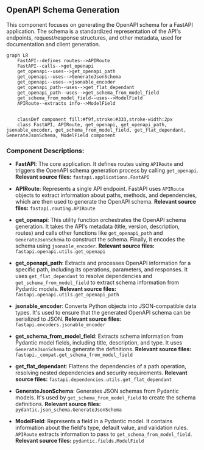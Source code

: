 ## OpenAPI Schema Generation

This component focuses on generating the OpenAPI schema for a FastAPI application. The schema is a standardized representation of the API's endpoints, request/response structures, and other metadata, used for documentation and client generation.

```mermaid
graph LR
    FastAPI--defines routes-->APIRoute
    FastAPI--calls-->get_openapi
    get_openapi--uses-->get_openapi_path
    get_openapi--uses-->GenerateJsonSchema
    get_openapi--uses-->jsonable_encoder
    get_openapi_path--uses-->get_flat_dependant
    get_openapi_path--uses-->get_schema_from_model_field
    get_schema_from_model_field--uses-->ModelField
    APIRoute--extracts info-->ModelField


    classDef component fill:#f9f,stroke:#333,stroke-width:2px
    class FastAPI, APIRoute, get_openapi, get_openapi_path, jsonable_encoder, get_schema_from_model_field, get_flat_dependant, GenerateJsonSchema, ModelField component
```

### Component Descriptions:

*   **FastAPI**: The core application. It defines routes using `APIRoute` and triggers the OpenAPI schema generation process by calling `get_openapi`. **Relevant source files:** `fastapi.applications.FastAPI`

*   **APIRoute**: Represents a single API endpoint. FastAPI uses `APIRoute` objects to extract information about paths, methods, and dependencies, which are then used to generate the OpenAPI schema. **Relevant source files:** `fastapi.routing.APIRoute`

*   **get_openapi**: This utility function orchestrates the OpenAPI schema generation. It takes the API's metadata (title, version, description, routes) and calls other functions like `get_openapi_path` and `GenerateJsonSchema` to construct the schema. Finally, it encodes the schema using `jsonable_encoder`. **Relevant source files:** `fastapi.openapi.utils.get_openapi`

*   **get_openapi_path**: Extracts and processes OpenAPI information for a specific path, including its operations, parameters, and responses. It uses `get_flat_dependant` to resolve dependencies and `get_schema_from_model_field` to extract schema information from Pydantic models. **Relevant source files:** `fastapi.openapi.utils.get_openapi_path`

*   **jsonable_encoder**: Converts Python objects into JSON-compatible data types. It's used to ensure that the generated OpenAPI schema can be serialized to JSON. **Relevant source files:** `fastapi.encoders.jsonable_encoder`

*   **get_schema_from_model_field**: Extracts schema information from Pydantic model fields, including title, description, and type. It uses `GenerateJsonSchema` to generate the definitions. **Relevant source files:** `fastapi._compat.get_schema_from_model_field`

*   **get_flat_dependant**: Flattens the dependencies of a path operation, resolving nested dependencies and security requirements. **Relevant source files:** `fastapi.dependencies.utils.get_flat_dependant`

*   **GenerateJsonSchema**: Generates JSON schemas from Pydantic models. It's used by `get_schema_from_model_field` to create the schema definitions. **Relevant source files:** `pydantic.json_schema.GenerateJsonSchema`

*   **ModelField**: Represents a field in a Pydantic model. It contains information about the field's type, default value, and validation rules. `APIRoute` extracts information to pass to `get_schema_from_model_field`. **Relevant source files:** `pydantic.fields.ModelField`